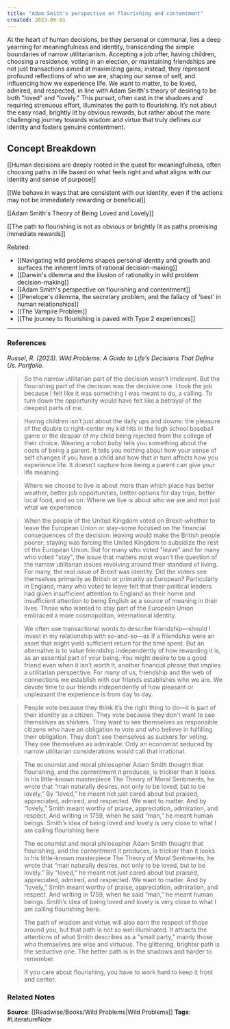 ```yaml
---
title: "Adam Smith's perspective on flourishing and contentment"
created: 2023-06-01
---
```


At the heart of human decisions, be they personal or communal, lies a deep yearning for meaningfulness and identity, transcending the simple boundaries of narrow utilitarianism. Accepting a job offer, having children, choosing a residence, voting in an election, or maintaining friendships are not just transactions aimed at maximizing gains; instead, they represent profound reflections of who we are, shaping our sense of self, and influencing how we experience life. We want to matter, to be loved, admired, and respected, in line with Adam Smith's theory of desiring to be both "loved" and "lovely." This pursuit, often cast in the shadows and requiring strenuous effort, illuminates the path to flourishing. It’s not about the easy road, brightly lit by obvious rewards, but rather about the more challenging journey towards wisdom and virtue that truly defines our identity and fosters genuine contentment.

## Concept Breakdown

[[Human decisions are deeply rooted in the quest for meaningfulness, often choosing paths in life based on what feels right and what aligns with our identity and sense of purpose]]

[[We behave in ways that are consistent with our identity, even if the actions may not be immediately rewarding or beneficial]]

[[Adam Smith's Theory of Being Loved and Lovely]]

[[The path to flourishing is not as obvious or brightly lit as paths promising immediate rewards]]

Related:
- [[Navigating wild problems shapes personal identity and growth and surfaces the inherent limits of rational decision-making]]
- [[Darwin's dilemma and the illusion of rationality in wild problem decision-making]]
- [[Adam Smith's perspective on flourishing and contentment]]
- [[Penelope's dilemma, the secretary problem, and the fallacy of 'best' in human relationships]]
- [[The Vampire Problem]]
- [[The journey to flourishing is paved with Type 2 experiences]]
--- 
### References

*Russel, R. (2023). Wild Problems: A Guide to Life's Decisions That Define Us. Portfolio.*

> So the narrow utilitarian part of the decision wasn’t irrelevant. But the flourishing part of the decision was the decisive one. I took the job because I felt like it was something I was meant to do, a calling. To turn down the opportunity would have felt like a betrayal of the deepest parts of me.

> Having children isn’t just about the daily ups and downs: the pleasure of the double to right-center my kid hits in the high school baseball game or the despair of my child being rejected from the college of their choice. Wearing a robot baby tells you something about the costs of being a parent. It tells you nothing about how your sense of self changes if you have a child and how that in turn affects how you experience life. It doesn’t capture how being a parent can give your life meaning.

> Where we choose to live is about more than which place has better weather, better job opportunities, better options for day trips, better local food, and so on. Where we live is about who we are and not just what we experience.

> When the people of the United Kingdom voted on Brexit–whether to leave the European Union or stay–some focused on the financial consequences of the decision: leaving would make the British people poorer; staying was forcing the United Kingdom to subsidize the rest of the European Union. But for many who voted "leave" and for many who voted "stay", the issue that matters most wasn't the question of the narrow utilitarian issues revolving around their standard of living. For many, the real issue of Brexit was identity. Did the voters see themselves primarily as British or primarily as European? Particularly in England, many who voted to leave felt that their political leaders had given insufficient attention to England as their home and insufficient attention to being English as a source of meaning in their lives. Those who wanted to stay part of the European Union embraced a more cosmopolitan, international identity. 

> We often use transactional words to describe friendship—should I invest in my relationship with so-and-so—as if a friendship were an asset that might yield sufficient return for the time spent. But an alternative is to value friendship independently of how rewarding it is, as an essential part of your being. You might desire to be a good friend even when it isn’t worth it, another financial phrase that implies a utilitarian perspective. For many of us, friendship and the web of connections we establish with our friends establishes who we are. We devote time to our friends independently of how pleasant or unpleasant the experience is from day to day. 

> People vote because they think it’s the right thing to do—it is part of their identity as a citizen. They vote because they don’t want to see themselves as shirkers. They want to see themselves as responsible citizens who have an obligation to vote and who believe in fulfilling their obligation. They don’t see themselves as suckers for voting. They see themselves as admirable. Only an economist seduced by narrow utilitarian considerations would call that irrational. 

> The economist and moral philosopher Adam Smith thought that flourishing, and the contentment it produces, is trickier than it looks. In his little-known masterpiece The Theory of Moral Sentiments, he wrote that “man naturally desires, not only to be loved, but to be lovely.” By “loved,” he meant not just cared about but praised, appreciated, admired, and respected. We want to matter. And by “lovely,” Smith meant worthy of praise, appreciation, admiration, and respect. And writing in 1759, when he said “man,” he meant human beings. Smith’s idea of being loved and lovely is very close to what I am calling flourishing here
> 
> The economist and moral philosopher Adam Smith thought that flourishing, and the contentment it produces, is trickier than it looks. In his little-known masterpiece The Theory of Moral Sentiments, he wrote that “man naturally desires, not only to be loved, but to be lovely.” By “loved,” he meant not just cared about but praised, appreciated, admired, and respected. We want to matter. And by “lovely,” Smith meant worthy of praise, appreciation, admiration, and respect. And writing in 1759, when he said “man,” he meant human beings. Smith’s idea of being loved and lovely is very close to what I am calling flourishing here.
> 
> The path of wisdom and virtue will also earn the respect of those around you, but that path is not so well illuminated. It attracts the attentions of what Smith describes as a "small party," mainly those who themselves are wise and virtuous. The glittering, brighter path is the seductive one. The better path is in the shadows and harder to remember. 

> If you care about flourishing, you have to work hard to keep it front and center. 

### Related Notes
**Source**: [[Readwise/Books/Wild Problems|Wild Problems]]
**Tags**: #LiteratureNote 
